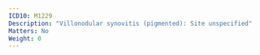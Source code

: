```yaml
---
ICD10: M1229
Description: "Villonodular synovitis (pigmented): Site unspecified"
Matters: No
Weight: 0
---
```


